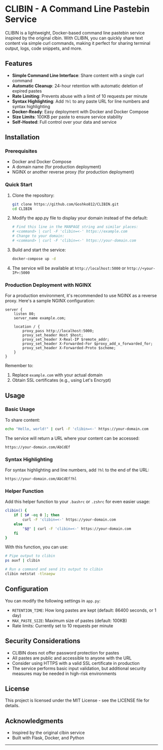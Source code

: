 # CLIBIN - A Command Line Pastebin Service

CLIBIN is a lightweight, Docker-based command line pastebin service inspired by the original clbin. With CLIBIN, you can quickly share text content via simple curl commands, making it perfect for sharing terminal output, logs, code snippets, and more.


## Features

- **Simple Command Line Interface**: Share content with a single curl command
- **Automatic Cleanup**: 24-hour retention with automatic deletion of expired pastes
- **Rate Limiting**: Prevents abuse with a limit of 10 requests per minute
- **Syntax Highlighting**: Add `?hl` to any paste URL for line numbers and syntax highlighting
- **Docker-Ready**: Easy deployment with Docker and Docker Compose
- **Size Limits**: 100KB per paste to ensure service stability
- **Self-Hosted**: Full control over your data and service

## Installation

### Prerequisites

- Docker and Docker Compose
- A domain name (for production deployment)
- NGINX or another reverse proxy (for production deployment)

### Quick Start

1. Clone the repository:
   ```bash
   git clone https://github.com/Goshko812/CLIBIN.git
   cd CLIBIN
   ```

2. Modify the app.py file to display your domain instead of the default:
   ```python
   # Find this line in the MANPAGE string and similar places:
   # <command> | curl -F 'clibin=<-' https://example.com
   # Change to your domain:
   # <command> | curl -F 'clibin=<-' https://your-domain.com
   ```

3. Build and start the service:
   ```bash
   docker-compose up -d
   ```

4. The service will be available at `http://localhost:5000` or `http://<your-IP>:5000`

### Production Deployment with NGINX

For a production environment, it's recommended to use NGINX as a reverse proxy. Here's a sample NGINX configuration:

```nginx
server {
    listen 80;
    server_name example.com;

    location / {
        proxy_pass http://localhost:5000;
        proxy_set_header Host $host;
        proxy_set_header X-Real-IP $remote_addr;
        proxy_set_header X-Forwarded-For $proxy_add_x_forwarded_for;
        proxy_set_header X-Forwarded-Proto $scheme;
    }
}
```

Remember to:
1. Replace `example.com` with your actual domain
2. Obtain SSL certificates (e.g., using Let's Encrypt)

## Usage

### Basic Usage

To share content:

```bash
echo "Hello, world!" | curl -F 'clibin=<-' https://your-domain.com
```

The service will return a URL where your content can be accessed:

```
https://your-domain.com/AbCdEf
```

### Syntax Highlighting

For syntax highlighting and line numbers, add `?hl` to the end of the URL:

```
https://your-domain.com/AbCdEf?hl
```

### Helper Function

Add this helper function to your `.bashrc` or `.zshrc` for even easier usage:

```bash
clibin() {
    if [ $# -eq 0 ]; then
        curl -F 'clibin=<-' https://your-domain.com
    else
        "$@" | curl -F 'clibin=<-' https://your-domain.com
    fi
}
```

With this function, you can use:

```bash
# Pipe output to clibin
ps auxf | clibin

# Run a command and send its output to clibin
clibin netstat -tlnaepw
```

## Configuration

You can modify the following settings in `app.py`:

- `RETENTION_TIME`: How long pastes are kept (default: 86400 seconds, or 1 day)
- `MAX_PASTE_SIZE`: Maximum size of pastes (default: 100KB)
- Rate limits: Currently set to 10 requests per minute

## Security Considerations

- CLIBIN does not offer password protection for pastes
- All pastes are public and accessible to anyone with the URL
- Consider using HTTPS with a valid SSL certificate in production
- The service performs basic input validation, but additional security measures may be needed in high-risk environments

## License

This project is licensed under the MIT License - see the LICENSE file for details.

## Acknowledgments

- Inspired by the original clbin service
- Built with Flask, Docker, and Python

---
